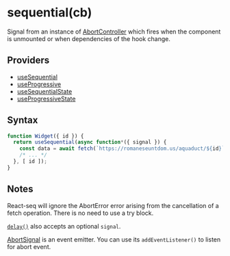 # sequential(cb)

Signal from an instance of [AbortController](https://developer.mozilla.org/en-US/docs/Web/API/AbortController/signal)
which fires when the component is unmounted or when dependencies of the hook change.

## Providers

* [useSequential](useSequential.md)
* [useProgressive](useProgressive.md)
* [useSequentialState](useSequentialState.md)
* [useProgressiveState](useProgressiveState.md)

## Syntax

```js
function Widget({ id }) {
  return useSequential(async function*({ signal }) {
    const data = await fetch(`https://romaneseuntdom.us/aquaduct/${id}`, { signal });
    /* ... */
  }, [ id ]);
}
```

## Notes

React-seq will ignore the AbortError error arising from the cancellation of a fetch operation. There is no need to use
a try block.

[`delay()`](delay.md) also accepts an optional `signal`.

[AbortSignal](https://developer.mozilla.org/en-US/docs/Web/API/AbortSignal) is an event emitter. You can use its `addEventListener()` to listen for abort event. 
